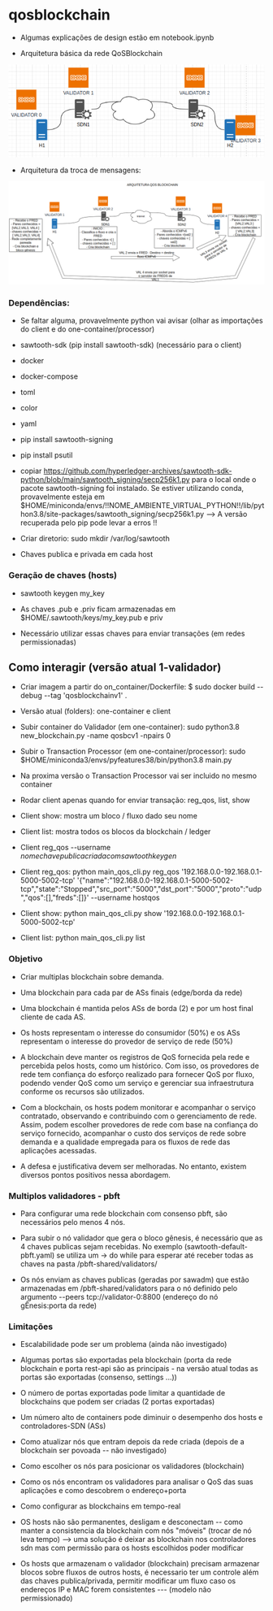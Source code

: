 # qosblockchain

* Algumas explicações de design estão em notebook.ipynb

- Arquitetura básica da rede QoSBlockchain

<img src="imgs/qosblockchain_arquitetura.png"/>

- Arquitetura da troca de mensagens:

<img src="imgs/qosblockchain_arquitetura2.png"/>


<h3>Dependências:</h3>

* Se faltar alguma, provavelmente python vai avisar (olhar as importações do client e do one-container/processor)

* sawtooth-sdk (pip install sawtooth-sdk) (necessário para o client)

* docker

* docker-compose

* toml

* color

* yaml

* pip install sawtooth-signing

* pip install psutil

* copiar https://github.com/hyperledger-archives/sawtooth-sdk-python/blob/main/sawtooth_signing/secp256k1.py para o local onde o pacote sawtooth-signing foi instalado. Se estiver utilizando conda, provavelmente esteja em $HOME/miniconda/envs/!!NOME_AMBIENTE_VIRTUAL_PYTHON!!/lib/python3.8/site-packages/sawtooth_signing/secp256k1.py  --> A versão recuperada pelo pip pode levar a erros !!

* Criar diretorio: sudo mkdir /var/log/sawtooth

* Chaves publica e privada em cada host

<h3> Geração de chaves (hosts) </h3>

* sawtooth keygen my_key

* As chaves .pub e .priv ficam armazenadas em $HOME/.sawtooth/keys/my_key.pub e priv

* Necessário utilizar essas chaves para enviar transações (em redes permissionadas)

<h2> Como interagir (versão atual 1-validador) </h2>

* Criar imagem a partir do on_container/Dockerfile: $ sudo docker build --debug --tag 'qosblockchainv1' .

* Versão atual (folders): one-container e client

* Subir container do Validador (em one-container): sudo python3.8 new_blockchain.py -name qosbcv1 -npairs 0

* Subir o Transaction Processor (em one-container/processor): sudo $HOME/miniconda3/envs/pyfeatures38/bin/python3.8 main.py

* Na proxima versão o Transaction Processor vai ser incluido no mesmo container

* Rodar client apenas quando for enviar transação: reg_qos, list, show

* Client show: mostra um bloco / fluxo dado seu nome

* Client list: mostra todos os blocos da blockchain / ledger

* Client reg_qos --username $nome chave publica criada com sawtooth keygen$

* Client reg_qos: python main_qos_cli.py reg_qos '192.168.0.0-192.168.0.1-5000-5002-tcp' '{"name":"192.168.0.0-192.168.0.1-5000-5002-tcp","state":"Stopped","src_port":"5000","dst_port":"5000","proto":"udp","qos":[],"freds":[]}' --username hostqos

* Client show: python main_qos_cli.py show '192.168.0.0-192.168.0.1-5000-5002-tcp'

* Client list: python main_qos_cli.py list

<h3> Objetivo </h3>

* Criar multiplas blockchain sobre demanda.

* Uma blockchain para cada par de ASs finais (edge/borda da rede)

* Uma blockchain é mantida pelos ASs de borda (2) e por um host final cliente de cada AS.

* Os hosts representam o interesse do consumidor (50%) e os ASs representam o interesse do provedor de serviço de rede (50%)

* A blockchain deve manter os registros de QoS fornecida pela rede e percebida pelos hosts, como um histórico. Com isso, os provedores de rede tem confiança do esforço realizado para fornecer QoS por fluxo, podendo vender QoS como um serviço e gerenciar sua infraestrutura conforme os recursos são utilizados.

* Com a blockchain, os hosts podem monitorar e acompanhar o serviço contratado, observando e contribuindo com o gerenciamento de rede. Assim, podem escolher provedores de rede com base na confiança do serviço fornecido, acompanhar o custo dos serviços de rede sobre demanda e a qualidade empregada para os fluxos de rede das aplicações acessadas.

* A defesa e justificativa devem ser melhoradas. No entanto, existem diversos pontos positivos nessa abordagem.

<h3>Multiplos validadores - pbft</h3>

* Para configurar uma rede blockchain com consenso pbft, são necessários pelo menos 4 nós.

* Para subir o nó validador que gera o bloco gênesis, é necessário que as 4 chaves publicas sejam recebidas. No exemplo (sawtooth-default-pbft.yaml) se utiliza um -> do while para esperar até receber todas as chaves na pasta /pbft-shared/validators/

* Os nós enviam as chaves publicas (geradas por sawadm) que estão armazenadas em /pbft-shared/validators para o nó definido pelo argumento  --peers tcp://validator-0:8800 (endereço do nó gÊnesis:porta da rede)

<h3> Limitações </h3>

* Escalabilidade pode ser um problema (ainda não investigado)

* Algumas portas são exportadas pela blockchain (porta da rede blockchain e porta rest-api são as principais - na versão atual todas as portas são exportadas (consenso, settings ...))

* O número de portas exportadas pode limitar a quantidade de blockchains que podem ser criadas (2 portas exportadas)

* Um número alto de containers pode diminuir o desempenho dos hosts e controladores-SDN (ASs)

* Como atualizar nós que entram depois da rede criada (depois de a blockchain ser povoada -- não investigado)

* Como escolher os nós para posicionar os validadores (blockchain)

* Como os nós encontram os validadores para analisar o QoS das suas aplicações e como descobrem o endereço+porta

* Como configurar as blockchains em tempo-real

* OS hosts não são permanentes, desligam e desconectam -- como manter a consistencia da blockchain com nós "móveis" (trocar de nó leva tempo) --> uma solução é deixar as blockchain nos controladores sdn mas com permissão para os hosts escolhidos poder modificar 

* Os hosts que armazenam o validador (blockchain) precisam armazenar blocos sobre fluxos de outros hosts, é necessario ter um controle além das chaves publica/privada, permitir modificar um fluxo caso os endereços IP e MAC forem consistentes --- (modelo não permissionado)